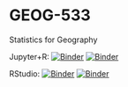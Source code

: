 # GEOG-533

Statistics for Geography

Jupyter+R: [![Binder](https://mybinder.org/badge_logo.svg)](https://mybinder.org/v2/gh/giswqs/GEOG-533/master?filepath=index.ipynb)  [![Binder](https://binder.pangeo.io/badge.svg)](https://binder.pangeo.io/v2/gh/giswqs/GEOG-533/master?filepath=index.ipynb)

RStudio: [![Binder](https://mybinder.org/badge_logo.svg)](https://mybinder.org/v2/gh/giswqs/GEOG-533/master?urlpath=rstudio)  [![Binder](https://binder.pangeo.io/badge.svg)](https://binder.pangeo.io/v2/gh/giswqs/GEOG-533/master?urlpath=rstudio)